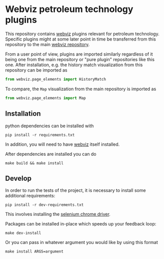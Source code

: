 # Webviz petroleum technology plugins

This repository contains [webviz](https://github.com/Statoil/webviz) plugins
relevant for petroleum technology. Specific plugins might at some later
point in time be transferred from this repository to the main
[webviz repository](https://github.com/Statoil/webviz).

From a user point of view, plugins are imported similarly regardless of it
being one from the main repository or "pure plugin" repositories like this one.
After installation, e.g. the history match visualization from this repository
can be imported as
```python
from webviz.page_elements import HistoryMatch
```
To compare, the `Map` visualization from the main repository is imported as
```python
from webviz.page_elements import Map
```

## Installation

python dependencies can be installed with

    pip install -r requirements.txt

In addition, you will need to have [webviz](https://github.com/Statoil/webviz)
itself installed.

After dependencies are installed you can do

    make build && make install

## Develop

In order to run the tests of the project, it is necessary to install
some additional requirements:

    pip install -r dev-requirements.txt

This involves installing the
[selenium chrome driver](https://github.com/SeleniumHQ/selenium/wiki/ChromeDriver).

Packages can be installed in-place which speeds up your feedback loop:

    make dev-install

Or you can pass in whatever argument you would like by using this format

    make install ARGS=argument
